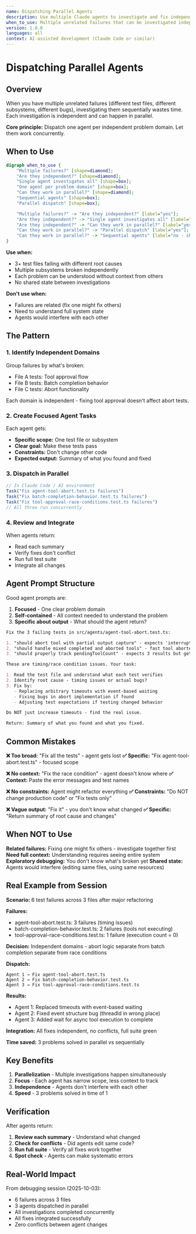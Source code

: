 ```yaml
---
name: Dispatching Parallel Agents
description: Use multiple Claude agents to investigate and fix independent problems concurrently
when_to_use: Multiple unrelated failures that can be investigated independently
version: 1.0.0
languages: all
context: AI-assisted development (Claude Code or similar)
---
```


# Dispatching Parallel Agents

## Overview

When you have multiple unrelated failures (different test files, different subsystems, different bugs), investigating them sequentially wastes time. Each investigation is independent and can happen in parallel.

**Core principle:** Dispatch one agent per independent problem domain. Let them work concurrently.

## When to Use

```dot
digraph when_to_use {
    "Multiple failures?" [shape=diamond];
    "Are they independent?" [shape=diamond];
    "Single agent investigates all" [shape=box];
    "One agent per problem domain" [shape=box];
    "Can they work in parallel?" [shape=diamond];
    "Sequential agents" [shape=box];
    "Parallel dispatch" [shape=box];

    "Multiple failures?" -> "Are they independent?" [label="yes"];
    "Are they independent?" -> "Single agent investigates all" [label="no - related"];
    "Are they independent?" -> "Can they work in parallel?" [label="yes"];
    "Can they work in parallel?" -> "Parallel dispatch" [label="yes"];
    "Can they work in parallel?" -> "Sequential agents" [label="no - shared state"];
}
```

**Use when:**

- 3+ test files failing with different root causes
- Multiple subsystems broken independently
- Each problem can be understood without context from others
- No shared state between investigations

**Don't use when:**

- Failures are related (fix one might fix others)
- Need to understand full system state
- Agents would interfere with each other

## The Pattern

### 1. Identify Independent Domains

Group failures by what's broken:

- File A tests: Tool approval flow
- File B tests: Batch completion behavior
- File C tests: Abort functionality

Each domain is independent - fixing tool approval doesn't affect abort tests.

### 2. Create Focused Agent Tasks

Each agent gets:

- **Specific scope:** One test file or subsystem
- **Clear goal:** Make these tests pass
- **Constraints:** Don't change other code
- **Expected output:** Summary of what you found and fixed

### 3. Dispatch in Parallel

```typescript
// In Claude Code / AI environment
Task("Fix agent-tool-abort.test.ts failures")
Task("Fix batch-completion-behavior.test.ts failures")
Task("Fix tool-approval-race-conditions.test.ts failures")
// All three run concurrently
```

### 4. Review and Integrate

When agents return:

- Read each summary
- Verify fixes don't conflict
- Run full test suite
- Integrate all changes

## Agent Prompt Structure

Good agent prompts are:

1. **Focused** - One clear problem domain
2. **Self-contained** - All context needed to understand the problem
3. **Specific about output** - What should the agent return?

```markdown
Fix the 3 failing tests in src/agents/agent-tool-abort.test.ts:

1. "should abort tool with partial output capture" - expects 'interrupted at' in message
2. "should handle mixed completed and aborted tools" - fast tool aborted instead of completed
3. "should properly track pendingToolCount" - expects 3 results but gets 0

These are timing/race condition issues. Your task:

1. Read the test file and understand what each test verifies
2. Identify root cause - timing issues or actual bugs?
3. Fix by:
   - Replacing arbitrary timeouts with event-based waiting
   - Fixing bugs in abort implementation if found
   - Adjusting test expectations if testing changed behavior

Do NOT just increase timeouts - find the real issue.

Return: Summary of what you found and what you fixed.
```

## Common Mistakes

**❌ Too broad:** "Fix all the tests" - agent gets lost
**✅ Specific:** "Fix agent-tool-abort.test.ts" - focused scope

**❌ No context:** "Fix the race condition" - agent doesn't know where
**✅ Context:** Paste the error messages and test names

**❌ No constraints:** Agent might refactor everything
**✅ Constraints:** "Do NOT change production code" or "Fix tests only"

**❌ Vague output:** "Fix it" - you don't know what changed
**✅ Specific:** "Return summary of root cause and changes"

## When NOT to Use

**Related failures:** Fixing one might fix others - investigate together first
**Need full context:** Understanding requires seeing entire system
**Exploratory debugging:** You don't know what's broken yet
**Shared state:** Agents would interfere (editing same files, using same resources)

## Real Example from Session

**Scenario:** 6 test failures across 3 files after major refactoring

**Failures:**

- agent-tool-abort.test.ts: 3 failures (timing issues)
- batch-completion-behavior.test.ts: 2 failures (tools not executing)
- tool-approval-race-conditions.test.ts: 1 failure (execution count = 0)

**Decision:** Independent domains - abort logic separate from batch completion separate from race conditions

**Dispatch:**

```
Agent 1 → Fix agent-tool-abort.test.ts
Agent 2 → Fix batch-completion-behavior.test.ts
Agent 3 → Fix tool-approval-race-conditions.test.ts
```

**Results:**

- Agent 1: Replaced timeouts with event-based waiting
- Agent 2: Fixed event structure bug (threadId in wrong place)
- Agent 3: Added wait for async tool execution to complete

**Integration:** All fixes independent, no conflicts, full suite green

**Time saved:** 3 problems solved in parallel vs sequentially

## Key Benefits

1. **Parallelization** - Multiple investigations happen simultaneously
2. **Focus** - Each agent has narrow scope, less context to track
3. **Independence** - Agents don't interfere with each other
4. **Speed** - 3 problems solved in time of 1

## Verification

After agents return:

1. **Review each summary** - Understand what changed
2. **Check for conflicts** - Did agents edit same code?
3. **Run full suite** - Verify all fixes work together
4. **Spot check** - Agents can make systematic errors

## Real-World Impact

From debugging session (2025-10-03):

- 6 failures across 3 files
- 3 agents dispatched in parallel
- All investigations completed concurrently
- All fixes integrated successfully
- Zero conflicts between agent changes

